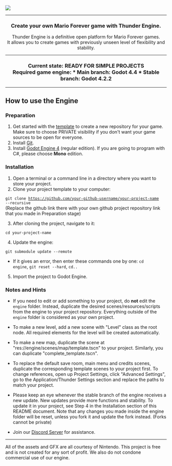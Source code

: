 <img src="https://nx.wtf/s/ckNQqDTNRrb9r89/download/Frame_17.png">

------------
<h3 align="center">
Create your own Mario Forever game with Thunder Engine.
</h3>

<div align="center">
Thunder Engine is a definitive open platform for Mario Forever games.<br/>
It allows you to create games with previously unseen level of flexibility and stability.
</div>

------------

<h3 align="center">
Current state: READY FOR SIMPLE PROJECTS<br/>
Required game engine:
* Main branch: Godot 4.4
* Stable branch: Godot 4.2.2
</h3>

------------
<h2>How to use the Engine</h2>

<h3>Preparation</h3>

1. Get started with the [template](https://github.com/Thunder-Engine-Dev/te-template) to create a new repository for your game. Make sure to choose PRIVATE visibility if you don't want your game sources to be open for everyone.
2. Install [Git](https://git-scm.com/downloads).
3. Install [Godot Engine 4](https://godotengine.org/) (regular edition). If you are going to program with C#, please choose **Mono** edition.

<h3>Installation</h3>

1. Open a terminal or a command line in a directory where you want to store your project.<br/>
2. Clone your project template to your computer:

<code>git clone https://github.com/your-github-username/your-project-name --recursive</code><br/>
(Replace the github link there with your own github project repository link that you made in Preparation stage)<br/>

3. After cloning the project, navigate to it:

<code>cd your-project-name</code>

4. Update the engine:

<code>git submodule update --remote</code><br/>
- If it gives an error, then enter these commands one by one: <code>cd engine</code>, <code>git reset --hard</code>, <code>cd..</code>

5. Import the project to Godot Engine.

<h3>Notes and Hints</h3>

- If you need to edit or add something to your project, do **not** edit the <code>engine</code> folder. Instead, duplicate the desired scenes/resources/scripts from the engine to your project repository. Everything outside of the <code>engine</code> folder is considered as your own project.

- To make a new level, add a new scene with "Level" class as the root node. All required elements for the level will be created automatically.

- To make a new map, duplicate the scene at "res://engine/scenes/map/template.tscn" to your project. Similarly, you can duplicate "complete_template.tscn".

- To replace the default save room, main menu and credits scenes, duplicate the corresponding template scenes to your project first. To change references, open up Project Settings, click "Advanced Settings", go to the Application/Thunder Settings section and replace the paths to match your project.

- Please keep an eye whenever the stable branch of the engine receives a new update. New updates provide more functions and stability. To update it in your project, see Step 4 in the Installation section of this README document. Note that any changes you made inside the engine folder will be reset, unless you fork it and update the fork instead. (Forks cannot be private)

- Join our [Discord Server](https://discord.gg/VwgV6GmwXv) for assistance.

------------
All of the assets and GFX are all courtesy of Nintendo. This project is free and is not created for any sort of profit. We also do not condone commercial use of our engine.
